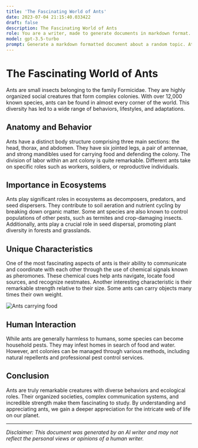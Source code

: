 ```yaml
---
title: 'The Fascinating World of Ants'
date: 2023-07-04 21:15:40.033422
draft: false
description: The Fascinating World of Ants
role: You are a writer, made to generate documents in markdown format. It is very important that all of the documents you generate are in valid markdown format.
model: gpt-3.5-turbo
prompt: Generate a markdown formatted document about a random topic. At the bottom, include a disclaimer explaining that the document was generated by you. The first line of the document should be the title. Make sure that the entire document is in proper markdown format, using a mix of various tags to make the document visually appealing.
---
```


# The Fascinating World of Ants

Ants are small insects belonging to the family Formicidae. They are highly organized social creatures that form complex colonies. With over 12,000 known species, ants can be found in almost every corner of the world. This diversity has led to a wide range of behaviors, lifestyles, and adaptations.

## Anatomy and Behavior

Ants have a distinct body structure comprising three main sections: the head, thorax, and abdomen. They have six jointed legs, a pair of antennae, and strong mandibles used for carrying food and defending the colony. The division of labor within an ant colony is quite remarkable. Different ants take on specific roles such as workers, soldiers, or reproductive individuals.

## Importance in Ecosystems

Ants play significant roles in ecosystems as decomposers, predators, and seed dispersers. They contribute to soil aeration and nutrient cycling by breaking down organic matter. Some ant species are also known to control populations of other pests, such as termites and crop-damaging insects. Additionally, ants play a crucial role in seed dispersal, promoting plant diversity in forests and grasslands.

## Unique Characteristics

One of the most fascinating aspects of ants is their ability to communicate and coordinate with each other through the use of chemical signals known as pheromones. These chemical cues help ants navigate, locate food sources, and recognize nestmates. Another interesting characteristic is their remarkable strength relative to their size. Some ants can carry objects many times their own weight.

![Ants carrying food](https://example.com/ants.jpg)

## Human Interaction

While ants are generally harmless to humans, some species can become household pests. They may infest homes in search of food and water. However, ant colonies can be managed through various methods, including natural repellents and professional pest control services.

## Conclusion

Ants are truly remarkable creatures with diverse behaviors and ecological roles. Their organized societies, complex communication systems, and incredible strength make them fascinating to study. By understanding and appreciating ants, we gain a deeper appreciation for the intricate web of life on our planet.

---

*Disclaimer: This document was generated by an AI writer and may not reflect the personal views or opinions of a human writer.*